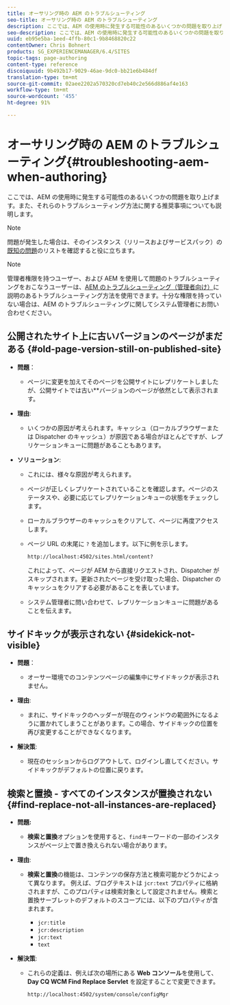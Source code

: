 ```yaml
---
title: オーサリング時の AEM のトラブルシューティング
seo-title: オーサリング時の AEM のトラブルシューティング
description: ここでは、AEM の使用時に発生する可能性のあるいくつかの問題を取り上げます。また、それらのトラブルシューティング方法に関する推奨事項についても説明します。
seo-description: ここでは、AEM の使用時に発生する可能性のあるいくつかの問題を取り上げます。また、それらのトラブルシューティング方法に関する推奨事項についても説明します。
uuid: eb95e5ba-1eed-4ffb-80c1-9b8468820c22
contentOwner: Chris Bohnert
products: SG_EXPERIENCEMANAGER/6.4/SITES
topic-tags: page-authoring
content-type: reference
discoiquuid: 9b492b17-9029-46ae-9dc0-bb21e6b484df
translation-type: tm+mt
source-git-commit: 02aee2202a570320cd7eb40c2e566d886af4e163
workflow-type: tm+mt
source-wordcount: '455'
ht-degree: 91%

---
```



# オーサリング時の AEM のトラブルシューティング{#troubleshooting-aem-when-authoring}

ここでは、AEM の使用時に発生する可能性のあるいくつかの問題を取り上げます。また、それらのトラブルシューティング方法に関する推奨事項についても説明します。

>[!NOTE]
>
>問題が発生した場合は、そのインスタンス（リリースおよびサービスパック）の[既知の問題](/help/release-notes/known-issues.md)のリストを確認すると役に立ちます。

>[!NOTE]
>
>管理者権限を持つユーザー、および AEM を使用して問題のトラブルシューティングをおこなうユーザーは、[AEM のトラブルシューティング（管理者向け）](/help/sites-administering/troubleshoot.md)に説明のあるトラブルシューティング方法を使用できます。十分な権限を持っていない場合は、AEM のトラブルシューティングに関してシステム管理者にお問い合わせください。

## 公開されたサイト上に古いバージョンのページがまだある {#old-page-version-still-on-published-site}

* **問題**：

   * ページに変更を加えてそのページを公開サイトにレプリケートしましたが、公開サイトでは古い&#x200B;**&#x200B;バージョンのページが依然として表示されます。

* **理由**:

   * いくつかの原因が考えられます。キャッシュ（ローカルブラウザーまたは Dispatcher のキャッシュ）が原因である場合がほとんどですが、レプリケーションキューに問題があることもあります。

* **ソリューション**:

   * これには、様々な原因が考えられます。
   * ページが正しくレプリケートされていることを確認します。ページのステータスや、必要に応じてレプリケーションキューの状態をチェックします。
   * ローカルブラウザーのキャッシュをクリアして、ページに再度アクセスします。
   * ページ URL の末尾に `?` を追加します。以下に例を示します。

      `http://localhost:4502/sites.html/content?`

       これによって、ページが AEM から直接リクエストされ、Dispatcher がスキップされます。更新されたページを受け取った場合、Dispatcher のキャッシュをクリアする必要があることを表しています。

   * システム管理者に問い合わせて、レプリケーションキューに問題があることを伝えます。

## サイドキックが表示されない {#sidekick-not-visible}

* **問題**：

   * オーサー環境でのコンテンツページの編集中にサイドキックが表示されません。

* **理由**:

   * まれに、サイドキックのヘッダーが現在のウィンドウの範囲外になるように置かれてしまうことがあります。この場合、サイドキックの位置を再び変更することができなくなります。

* **解決策**:

   * 現在のセッションからログアウトして、ログインし直してください。サイドキックがデフォルトの位置に戻ります。

## 検索と置換 - すべてのインスタンスが置換されない {#find-replace-not-all-instances-are-replaced}

* **問題:**

   * **検索と置換**&#x200B;オプションを使用すると、`find`キーワードの一部のインスタンスがページ上で置き換えられない場合があります。

* **理由**:

   * **検索と置換**&#x200B;の機能は、コンテンツの保存方法と検索可能かどうかによって異なります。 例えば、ブログテキストは `jcr:text` プロパティに格納されますが、このプロパティは検索対象として設定されません。検索と置換サーブレットのデフォルトのスコープには、以下のプロパティが含まれます。

      * `jcr:title`
      * `jcr:description`
      * `jcr:text`
      * `text`

* **解決策**:

   * これらの定義は、例えば次の場所にある **Web コンソール**&#x200B;を使用して、**Day CQ WCM Find Replace Servlet** を設定することで変更できます。

      `http://localhost:4502/system/console/configMgr`

